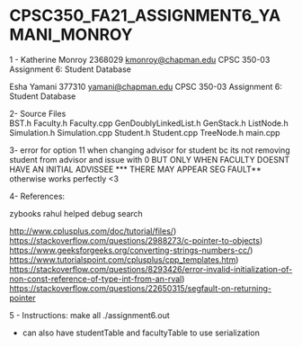 # CPSC350_FA21_ASSIGNMENT6_YAMANI_MONROY



1 - Katherine Monroy
  2368029
  kmonroy@chapman.edu
  CPSC 350-03
  Assignment 6: Student Database

  Esha Yamani
  377310
  yamani@chapman.edu
  CPSC 350-03
  Assignment 6: Student Database

2- Source Files  
BST.h
Faculty.h
Faculty.cpp
GenDoublyLinkedList.h
GenStack.h
ListNode.h
Simulation.h
Simulation.cpp
Student.h
Student.cpp
TreeNode.h
main.cpp


3-
error for option 11 when changing advisor for student bc its not removing student from advisor and issue with 0 BUT ONLY WHEN FACULTY DOESNT HAVE AN INITIAL ADVISSEE *** THERE MAY APPEAR SEG FAULT** otherwise works perfectly <3


4-  References:

zybooks
rahul helped debug search

http://www.cplusplus.com/doc/tutorial/files/)
https://stackoverflow.com/questions/2988273/c-pointer-to-objects)
https://www.geeksforgeeks.org/converting-strings-numbers-cc/)
https://www.tutorialspoint.com/cplusplus/cpp_templates.htm)
https://stackoverflow.com/questions/8293426/error-invalid-initialization-of-non-const-reference-of-type-int-from-an-rval)
https://stackoverflow.com/questions/22650315/segfault-on-returning-pointer


5 - Instructions:
make all
 ./assignment6.out 
 
 
 * can also have studentTable and facultyTable to use serialization
